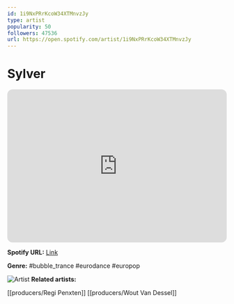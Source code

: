 ```yaml
---
id: 1i9NxPRrKcoW34XTMnvzJy
type: artist
popularity: 50
followers: 47536
url: https://open.spotify.com/artist/1i9NxPRrKcoW34XTMnvzJy
---
```

# Sylver

<iframe style="border-radius:12px" src="https://open.spotify.com/embed/artist/1i9NxPRrKcoW34XTMnvzJy" width="100%" height="352" frameBorder="0" allowfullscreen="" allow="autoplay; clipboard-write; encrypted-media; fullscreen; picture-in-picture" loading="lazy"></iframe>

**Spotify URL:** [Link](https://open.spotify.com/artist/1i9NxPRrKcoW34XTMnvzJy)

**Genre:**  #bubble_trance #eurodance #europop

![Artist](https://i.scdn.co/image/ab6761610000e5eb3213f7bdac2903e1072f0c33)
**Related artists:**

[[producers/Regi Penxten]]
[[producers/Wout Van Dessel]]
